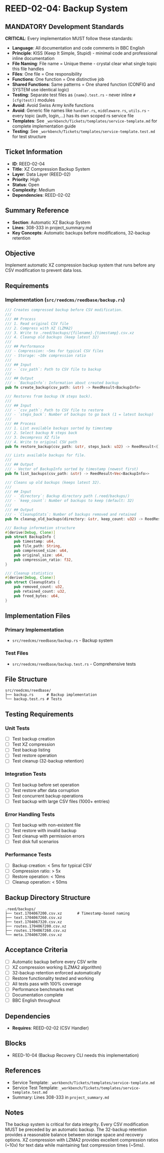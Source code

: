 # REED-02-04: Backup System

## MANDATORY Development Standards

**CRITICAL**: Every implementation MUST follow these standards:

- **Language**: All documentation and code comments in BBC English
- **Principle**: KISS (Keep It Simple, Stupid) - minimal code and professional inline documentation
- **File Naming**: File name = Unique theme - crystal clear what single topic this file handles
- **Files**: One file = One responsibility
- **Functions**: One function = One distinctive job
- **Shared Functions**: Same patterns = One shared function (CONFIG and SYSTEM use identical logic)
- **Testing**: Separate test files as `{name}.test.rs` - never inline `#[cfg(test)]` modules
- **Avoid**: Avoid Swiss Army knife functions
- **Avoid**: Generic file names like `handler.rs`, `middleware.rs`, `utils.rs` - every topic (auth, login,...) has its own scoped rs service file
- **Templates**: See `_workbench/Tickets/templates/service-template.md` for complete implementation guide
- **Testing**: See `_workbench/Tickets/templates/service-template.test.md` for test structure

## Ticket Information
- **ID**: REED-02-04
- **Title**: XZ Compression Backup System
- **Layer**: Data Layer (REED-02)
- **Priority**: High
- **Status**: Open
- **Complexity**: Medium
- **Dependencies**: REED-02-02

## Summary Reference
- **Section**: Automatic XZ Backup System
- **Lines**: 308-333 in project_summary.md
- **Key Concepts**: Automatic backups before modifications, 32-backup retention

## Objective
Implement automatic XZ compression backup system that runs before any CSV modification to prevent data loss.

## Requirements

### Implementation (`src/reedcms/reedbase/backup.rs`)

```rust
/// Creates compressed backup before CSV modification.
///
/// ## Process
/// 1. Read original CSV file
/// 2. Compress with XZ (LZMA2)
/// 3. Write to .reed/backups/{filename}.{timestamp}.csv.xz
/// 4. Cleanup old backups (keep latest 32)
///
/// ## Performance
/// - Compression: ~5ms for typical CSV files
/// - Storage: ~10x compression ratio
///
/// ## Input
/// - `csv_path`: Path to CSV file to backup
///
/// ## Output
/// - `BackupInfo`: Information about created backup
pub fn create_backup(csv_path: &str) -> ReedResult<BackupInfo>

/// Restores from backup (N steps back).
///
/// ## Input
/// - `csv_path`: Path to CSV file to restore
/// - `steps_back`: Number of backups to go back (1 = latest backup)
///
/// ## Process
/// 1. List available backups sorted by timestamp
/// 2. Select backup N steps back
/// 3. Decompress XZ file
/// 4. Write to original CSV path
pub fn restore_backup(csv_path: &str, steps_back: u32) -> ReedResult<()>

/// Lists available backups for file.
///
/// ## Output
/// - Vector of BackupInfo sorted by timestamp (newest first)
pub fn list_backups(csv_path: &str) -> ReedResult<Vec<BackupInfo>>

/// Cleans up old backups (keeps latest 32).
///
/// ## Input
/// - `directory`: Backup directory path (.reed/backups/)
/// - `keep_count`: Number of backups to keep (default: 32)
///
/// ## Output
/// - `CleanupStats`: Number of backups removed and retained
pub fn cleanup_old_backups(directory: &str, keep_count: u32) -> ReedResult<CleanupStats>

/// Backup information structure
#[derive(Debug, Clone)]
pub struct BackupInfo {
    pub timestamp: u64,
    pub file_path: String,
    pub compressed_size: u64,
    pub original_size: u64,
    pub compression_ratio: f32,
}

/// Cleanup statistics
#[derive(Debug, Clone)]
pub struct CleanupStats {
    pub removed_count: u32,
    pub retained_count: u32,
    pub freed_bytes: u64,
}
```

## Implementation Files

### Primary Implementation
- `src/reedcms/reedbase/backup.rs` - Backup system

### Test Files
- `src/reedcms/reedbase/backup.test.rs` - Comprehensive tests

## File Structure
```
src/reedcms/reedbase/
├── backup.rs      # Backup implementation
└── backup.test.rs # Tests
```

## Testing Requirements

### Unit Tests
- [ ] Test backup creation
- [ ] Test XZ compression
- [ ] Test backup listing
- [ ] Test restore operation
- [ ] Test cleanup (32-backup retention)

### Integration Tests
- [ ] Test backup before set operation
- [ ] Test restore after data corruption
- [ ] Test concurrent backup operations
- [ ] Test backup with large CSV files (1000+ entries)

### Error Handling Tests
- [ ] Test backup with non-existent file
- [ ] Test restore with invalid backup
- [ ] Test cleanup with permission errors
- [ ] Test disk full scenarios

### Performance Tests
- [ ] Backup creation: < 5ms for typical CSV
- [ ] Compression ratio: > 5x
- [ ] Restore operation: < 10ms
- [ ] Cleanup operation: < 50ms

## Backup Directory Structure
```
.reed/backups/
├── text.1704067200.csv.xz       # Timestamp-based naming
├── text.1704067260.csv.xz
├── text.1704067320.csv.xz
├── routes.1704067200.csv.xz
├── routes.1704067260.csv.xz
└── meta.1704067200.csv.xz
```

## Acceptance Criteria
- [ ] Automatic backup before every CSV write
- [ ] XZ compression working (LZMA2 algorithm)
- [ ] 32-backup retention enforced automatically
- [ ] Restore functionality tested and working
- [ ] All tests pass with 100% coverage
- [ ] Performance benchmarks met
- [ ] Documentation complete
- [ ] BBC English throughout

## Dependencies
- **Requires**: REED-02-02 (CSV Handler)

## Blocks
- REED-10-04 (Backup Recovery CLI needs this implementation)

## References
- Service Template: `_workbench/Tickets/templates/service-template.md`
- Service Test Template: `_workbench/Tickets/templates/service-template.test.md`
- Summary: Lines 308-333 in `project_summary.md`

## Notes
The backup system is critical for data integrity. Every CSV modification MUST be preceded by an automatic backup. The 32-backup retention provides a reasonable balance between storage space and recovery options. XZ compression with LZMA2 provides excellent compression ratios (~10x) for text data while maintaining fast compression times (~5ms).